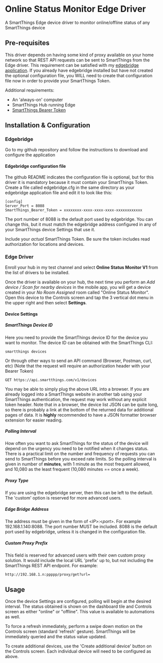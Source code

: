 # Online Status Monitor Edge Driver
A SmartThings Edge device driver to monitor online/offline status of any SmartThings device

## Pre-requisites
This driver depends on having some kind of proxy available on your home network so that REST API requests can be sent to SmartThings from the Edge driver.  This requirement can be satisfied with my [edgebridge application](https://github.com/toddaustin07/edgebridge).  If you already have edgebridge installed but have not created the optional configuration file, you WILL need to create that configuration file now in order to provide your SmartThings Token.

Additional requirements:
* An 'always-on' computer
* SmartThings Hub running Edge
* [SmartThings Bearer Token](https://account.smartthings.com/tokens)

## Installation & Configuration
### Edgebridge
Go to my github repository and follow the instructions to download and configure the application 
#### Edgebridge configuration file
The github README indicates the configuration file is optional, but for this driver it is mandatory because it must contain your SmartThings Token.  Create a file called edgebridge.cfg in the same directory as your edgebridge application file and edit it to look like this:
```
[config]
Server_Port = 8088
SmartThings_Bearer_Token = xxxxxxxx-xxxx-xxxx-xxxx-xxxxxxxxxxxx
```
The port number of 8088 is the default port used by edgebridge.  You can change this, but it must match the edgebridge address configured in any of your SmartThings device Settings that use it.

Include your *actual* SmartThings Token.  Be sure the token includes read authorization for locations and devices.

### Edge Driver
Enroll your hub in my test channel and select **Online Status Monitor V1** from the list of drivers to be installed.

Once the driver is available on your hub, the next time you perform an *Add device / Scan for nearby devices* in the mobile app, you will get a device created in your *No Room Assigned* room called "Online Status Monitor".  Open this device to the Controls screen and tap the 3 vertical dot menu in the upper right and then select **Settings**.

#### Device Settings
##### SmartThings Device ID
Here you need to provide the SmartThings device ID for the device you want to monitor.  The device ID can be obtained with the SmartThings CLI:
```
smartthings devices
```
Or through other ways to send an API command (Browser, Postman, curl, etc) (Note that the request will require an authorization header with your Bearer Token)
```
GET https://api.smartthings.com/v1/devices
```
You may be able to simply plug the above URL into a browser.  If you are already logged into a SmartThings website in another tab using your SmartThings authentication, the request may work without any explicit token header.  Note that in a browser, the device list JSON can be quite long, so there is probably a link at the bottom of the returned data for additional pages of data.  It is **highly** recommended to have a JSON formatter browser extension for easier reading.


##### Polling Interval
How often you want to ask SmartThings for the status of the device will depend on the urgency you need to be notified when it changes status.  There is a practical limit on the number and frequency of requests you can send to SmartThings before you exceed rate limits.  So the polling interval is given in number of **minutes**, with 1 minute as the most frequent allowed, and 10,080 as the least frequent (10,080 minutes == once a week).

##### Proxy Type
If you are using the edgebridge server, then this can be left to the default.  The 'custom' option is reserved for more advanced users.

##### Edge Bridge Address
The address must be given in the form of \<*IP*>:\<*port*>.  For example 192.168.1.140:8088.  The port number MUST be included.  8088 is the default port used by edgebridge, unless it is changed in the configuration file.

##### Custom Proxy Prefix
This field is reserved for advanced users with their own custom proxy solution.  It would include the local URL 'prefix' up to, but not including the SmartThings REST API endpoint.  For example:
```
http://192.168.1.n:ppppp/proxy/get?url=
```
## Usage
Once the device Settings are configured, polling will begin at the desired interval.  The status obtained is shown on the dashboard tile and Controls screen as either "online" or "offline".  This value is available to automations as well.

To force a refresh immediately, perform a swipe down motion on the Controls screen (standard 'refresh' gesture).  SmartThings will be immediately queried and the status value updated.

To create additional devices, use the 'Create additional device' button on the Controls screen.  Each individual device will need to be configured as above.

